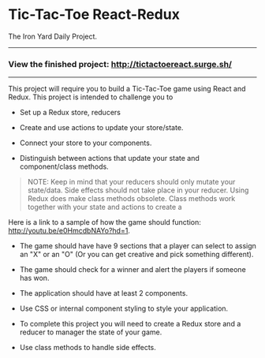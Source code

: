 # Tic-Tac-Toe React-Redux

The Iron Yard Daily Project.

---

### View the finished project: http://tictactoereact.surge.sh/

---

This project will require you to build a Tic-Tac-Toe game using React and Redux. This project is intended to challenge you to

* Set up a Redux store, reducers

* Create and use actions to update your store/state.

 * Connect your store to your components.

* Distinguish between actions that update your state and component/class methods.

> NOTE: Keep in mind that your reducers should only mutate your state/data. Side effects should not take place in your reducer. Using Redux does make class methods obsolete. Class methods work together with your state and actions to create a

Here is a link to a sample of how the game should function: http://youtu.be/e0HmcdbNAYo?hd=1.

* The game should have have 9 sections that a player can select to assign an "X" or an "O" (Or you can get creative and pick something different).

* The game should check for a winner and alert the players if someone has won.

* The application should have at least 2 components.

* Use CSS or internal component styling to style your application.

* To complete this project you will need to create a Redux store and a reducer to manager the state of your game.

* Use class methods to handle side effects.
